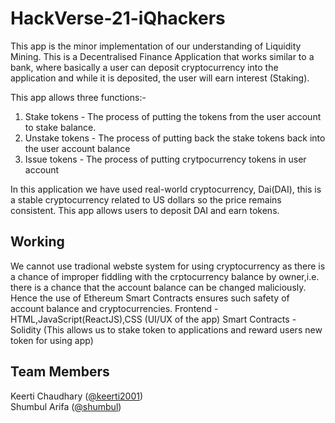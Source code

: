 # HackVerse-21-iQhackers
This app is the minor implementation of our understanding of Liquidity Mining. This is a Decentralised Finance Application that works similar to a bank, where basically a user can deposit cryptocurrency into the application and while it is deposited, the user will earn interest (Staking).

This app allows three functions:-
1) Stake tokens - The process of putting the tokens from the user account to stake balance.
2) Unstake tokens - The process of putting back the stake tokens back into the user account balance
3) Issue tokens - The process of putting crytpocurrency tokens in user account

In this application we have used real-world cryptocurrency, Dai(DAI), this is a stable cryptocurrency related to US dollars so the price remains consistent. This app allows users to deposit DAI and earn tokens.


## Working
We cannot use tradional webste system for using cryptocurrency as there is a chance of improper fiddling with the crptocurrency balance by owner,i.e. there is a chance that the account balance can be changed maliciously. Hence the use of Ethereum Smart Contracts ensures such safety of account balance and cryptocurrencies. 
Frontend - HTML,JavaScript(ReactJS),CSS (UI/UX of the app)
Smart Contracts - Solidity (This allows us to stake token to applications and reward users new token for using app)


## Team Members

Keerti Chaudhary ([@keerti2001](https://github.com/keerti2001)) <br />
Shumbul Arifa ([@shumbul](https://github.com/shumbul))
